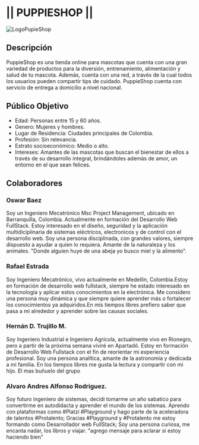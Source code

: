 # || PUPPIESHOP ||

![LogoPupieShop](https://user-images.githubusercontent.com/91704080/143088703-6ddc1b18-a004-419d-a22e-e754f7e5e2d2.png)


## Descripción
PuppieShop es una tienda online para mascotas que cuenta con una gran variedad de productos para la diversión, entrenamiento, alimentación y salud de tu mascota. Además, cuenta con una red, a través de la cual todos los usuarios pueden compartir tips de cuidado. PuppieShop cuenta con servicio de entrega a domicilio a nivel nacional.

## Público Objetivo
- Edad: Personas entre 15 y 60 años.
- Genero: Mujeres y hombres.
- Lugar de Residencia: Ciudades principales de Colombia.
- Profesión: Sin relevancia.
- Estrato socioeconómico: Medio o alto.
- Intereses: Amantes de las mascotas que buscan el bienestar de ellos a través de su desarrollo integral, brindándoles además de amor, un entorno en el que sean felices.

## Colaboradores

### Oswar Baez
Soy un Ingeniero Mecatrónico Msc Project Management,  ubicado en Barranquilla, Colombia. Actualmente en formación del Desarrollo Web FullStack. Estoy interesado en el diseño, seguridad y la aplicación multidiciplinaria de sistemas eléctricos, electronicos y de control con el desarrollo web.
Soy una persona disciplinada, con grandes valores, siempre dispuesto a ayudar a quien lo requiera.
Amante de la naturaleza y los animales. "Donde alguien huye de una abeja yo busco miel y la alimento".

### Rafael Estrada
Soy Ingeniero Mecatrónico, vivo actualmente en Medellín, Colombia.Estoy en formación de desarrollo web fullstack, siempre he estado interesado en la tecnología y aplicar estos conocimientos en la electrónica.
Me considero una persona muy dinámica y que siempre quiere aprender más o fortalecer los conocimientos ya adquiridos.En mis tiempos libres prefiero saber que pasa a mi alrededor y aprender sobre las causas sociales.

### Hernán D. Trujillo M.
Soy Ingeniero Industrial e Ingeniero Agrícola, actualmente vivo en Rionegro, pero a partir de la próxima semana viviré en Apartadó. Estoy en formación de Desarrollo Web Fullstack con el fin de reorientar mi experiencia profesional.
Soy una persona analítica, amante de la astronomía y dedicada a mi familia. En los tiempos libres me gusta la lectura y compartir con mi hijo.
El mas buñuelo del grupo

### Alvaro Andres Alfonso Rodriguez.

Soy futuro ingeniero de sistemas, decidi tomarme un año sabatico para convertirme en autodidacta y aprender el mundo de los sistemas. Aprendo con plataformas como #Platzi #Playground y hago parte de la aceleradora de talentos #Protalento; Gracias  #Playground y #Protalento me estoy formando como Desarrollador web FullStack; Soy una persona curiosa, me encanta nadar, los libros y viajar. "agrego mensaje para aclarar si estoy haciendo bien"

